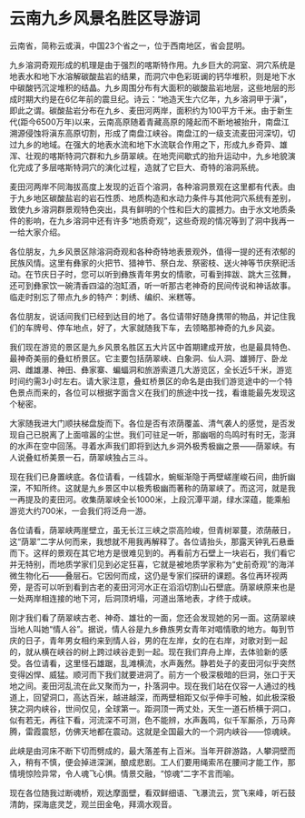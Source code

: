 # 云南九乡风景名胜区导游词  
云南省，简称云或滇，中国23个省之一，位于西南地区，省会昆明。  

九乡溶洞奇观形成的机理是由于强烈的喀斯特作用。九乡巨大的洞室、洞穴系统是地表水和地下水溶解碳酸盐岩的结果，而洞穴中色彩斑谰的钙华堆积，则是地下水中碳酸钙沉淀堆积的结晶。九乡周围分布有大面积的碳酸盐岩地层，这些地层的形成时期大约是在6亿年前的震旦纪。诗云：“地造天生六亿年，九乡溶洞甲于滇”，即此之谓。碳酸盐岩分布在九乡、麦田河两岸，面积约为100平方千米。由于新生代(距今6500万年)以来，云南高原随着青藏高原的隆起而不断地被抬升，南盘江溯源侵蚀将滇东高原切割，形成了南盘江峡谷。南盘江的一级支流麦田河深切，切过九乡的地域。在强大的地表水流和地下水流联合作用之下，形成九乡奇异、雄浑、壮观的喀斯特洞穴群和九乡荫翠峡。在地壳间歇式的抬升运动中，九乡地貌演化完成了多层喀斯特洞穴的演化过程，造就了它巨大、奇特的溶洞系统。  

麦田河两岸不同海拔高度上发现的近百个溶洞，各种溶洞景观在这里都有代表。由于九乡地区碳酸盐岩的岩石性质、地质构造和水动力条件与其他洞穴系统有差别，致使九乡溶洞群景观特色突出，具有鲜明的个性和巨大的震撼力。由于水文地质条件的影响，在九乡溶洞中还有许多“地质奇观”，这些奇观的情况等到了洞中我再一一给大家介绍。  

各位朋友，九乡风景区除溶洞奇观和各种奇特地表景观外，值得一提的还有浓郁的民族风情。这里有彝家的火把节、猎神节、祭白龙、祭密枝、送火神等节庆祭祀活动。在节庆日子时，您可以听到彝族青年男女的情歌，可看到摔跋、跳大三弦舞，还可到彝家饮一碗清香四溢的泡缸酒，听一听那古老神奇的民间传说和神话故事。临走时别忘了带点九乡的特产：刺绣、编织、米糕等。  

各位朋友，说话间我们已经到达目的地了。各位请带好随身携带的物品，并记住我们的车牌号、停车地点，好了，大家就随我下车，去领略那神奇的九乡风姿。  

我们现在游览的景区是九乡风景名胜区五大片区中首期建成开放，也是最具特色、最神奇美丽的叠虹桥景区。它主要包括荫翠峡、白象洞、仙人洞、雄狮厅、卧龙洞、雌雄瀑、神田、彝家寨、蝙蝠洞和旅游索道几大游览区，全长近5千米，游览时间约需3小时左右。请大家注意，叠虹桥景区的命名是由我们游览途中的一个特色景点而来的，各位可以根据字面含义在我们的旅途中找一找，看谁能最先发现这个秘密。  

大家随我进大门顺扶梯盘旋而下。各位是否有浓荫覆盖、清气袭人的感觉，是否发现自己已脱离了上面喧嚣的尘世。我们可驻足一听，那幽咽的鸟鸣时有时无，澎湃的水声在空中回荡。寻着水声我们即将到达九乡洞外极秀极幽之景——荫翠峡。有人说叠虹桥美景一石，荫翠峡独占三斗。  

现在我们已身置峡底。各位请看，一线碧水，蜿蜒渐隐于两壁嵯崖峻石间，曲折幽深，不知所终。这就是九乡景区中以极秀极幽而著称的荫翠峡了。而这河，就是我一再提及的麦田河。收集荫翠峡全长1000米，上段沉潭平湖，绿水深蕴，能乘船游览大约700米，一会我们将泛舟一游。  

各位请看，荫翠峡两崖壁立，虽无长江三峡之崇高险峻，但青树翠蔓，浓荫蔽日，这“荫翠”二字从何而来，我想就不用我再解释了。各位请抬头，那露天钟乳石悬垂而下。这样的景观在其它地方是很难见到的。再看前方石壁上一块岩石，我们看它并无特别，而地质学家们见到必定狂喜，它就是被地质学家称为“史前奇观”的海洋微生物化石——叠层石。它因何而成，这仍是专家们探研的课题。各位再环视两旁，是否可以听到看到古老的麦田河河水正在滔滔切割山石壁底。荫翠峡原来也是一处两岸相连接的地下河，后洞顶坍塌，河道出落地表，才终于成峡。  

刚才我们看了荫翠峡古老、神奇、雄壮的一面，您还会发现她的另一面。这荫翠峡当地人叫她“情人谷”。据说，情人谷是九乡彝族男女青年对唱情歌的地方。每到节庆的日子，青年男女相约来到情人谷，男的在左岸，女的在右岸，对歌对到一起的，就从横在峡谷的树上跨过峡谷走到一起。现在我们弃舟上岸，去体验新的感受。各位请看，这里怪石雄踞，乱滩横流，水声轰然。静若处子的麦田河似乎突然变得凶悍、威猛。顺河而下我们就要进洞了。前方一个极深极暗的巨洞，张口于天地之间。麦田河乱流在此又聚而为一，扑落洞中。现在我们站在仅容一人通过的栈道上，回望洞口，高达百米，越进越深，而两壁相距又似乎伸手可触，如此极深极狭之洞内峡谷，世间仅见，全球第一。距洞顶一两丈处，天生一道石桥横于洞口，似有若无，再往下看，河流深不可测，色不能辨，水声轰鸣，似千军厮杀，万马奔腾，雷霞震怒，仿佛天地都在震动。这就是全国最大的一个洞内峡谷——惊魂峡。  

此峡是由河床不断下切而劈成的，最大落差有上百米。当年开辟游路，人攀洞壁而入，稍有不慎，便会掉进深渊，酿成悲剧。工人们要用绳索吊在腰间才能工作，那情境惊险异常，令人魂飞心惧。情景交融，“惊魂”二字不言而喻。  

现在各位随我过断魂桥，观达摩面壁，看双鲜细语、飞瀑流云，赏飞来峰，听石鼓清韵，探海底灵芝，观兰田金龟，拜滴水观音。  